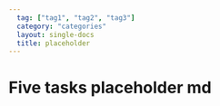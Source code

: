 ```yaml
---
  tag: ["tag1", "tag2", "tag3"]
  category: "categories"
  layout: single-docs
  title: placeholder
---
```


# Five tasks placeholder md
